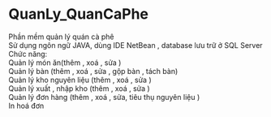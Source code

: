 # QuanLy_QuanCaPhe
 
Phần mềm quản lý quán cà phê <br>
Sử dụng ngôn ngữ JAVA, dùng IDE NetBean , database lưu trữ ở SQL Server <br>
Chức năng:<br>
  Quản lý món ăn(thêm , xoá , sửa ) <br>
  Quản lý bàn (thêm , xoá , sửa , gộp bàn , tách bàn)<br>
  Quản lý kho nguyên liệu (thêm , xoá , sửa ) <br>
  Quản lý xuất , nhập kho (thêm , xoá , sửa ) <br>
  Quản lý đơn hàng (thêm , xoá , sửa, tiêu thụ nguyên liệu )<br>
  In hoá đơn<br>

